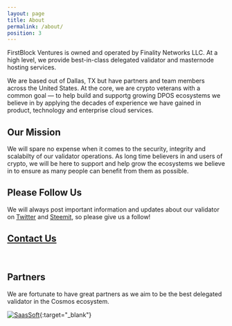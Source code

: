 ```yaml
---
layout: page
title: About
permalink: /about/
position: 3
---
```


FirstBlock Ventures is owned and operated by Finality Networks LLC. At a high level, we provide best-in-class delegated validator and masternode hosting services.

We are based out of Dallas, TX but have partners and team members across the United States. At the core, we are crypto veterans with a common goal &mdash; to help build and supportg growing DPOS ecosystems we believe in by applying the decades of experience we have gained in product, technology and enterprise cloud services.

## Our Mission
We will spare no expense when it comes to the security, integrity and scalabilty of our validator operations. As long time believers in and users of crypto, we will be here to support and help grow the ecosystems we believe in to ensure as many people can benefit from them as possible.

## Please Follow Us
We will always post important information and updates about our validator on [Twitter](https://twitter.com/FirstBlockV) and [Steemit](https://steemit.com/@firstblock), so please give us a follow!

## [Contact Us](http://firstblock.io/contact/)
<br/>


## Partners
We are fortunate to have great partners as we aim to be the best delegated validator in the Cosmos ecosystem.

[![SaasSoft](https://puu.sh/APWbu/ff5b08920b.png)](https://saassoft.com){:target="_blank"}
